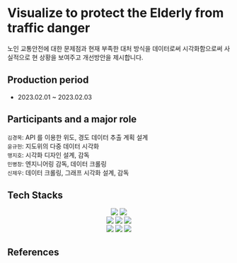 # Visualize to protect the Elderly from traffic danger
노인 교통안전에 대한 문제점과 현재 부족한 대처 방식을 데이터로써 시각화함으로써 사실적으로 현 상황을 보여주고 개선방안을 제시합니다.  
## Production period
- 2023.02.01 ~ 2023.02.03
## Participants and a major role
`김경목`: API 를 이용한 위도, 경도 데이터 추출 계획 설계   
`윤규헌`: 지도위의 다중 데이터 시각화   
`맹지호`: 시각화 디자인 설계, 감독  
`민병창`: 엔지니어링 감독, 데이터 크롤링  
`신제우`: 데이터 크롤링, 그래프 시각화 설계, 감독
## Tech Stacks
<div align=center>
    <img src="https://img.shields.io/badge/Pandas-150458?style=for-the-badge&logo=Pandas&logoColor=white">  
    <img src="https://img.shields.io/badge/Matplotlib-006c66?style=for-the-badge&logo=Matplotlib&logoColor=white">
    <br>
    <img src="https://img.shields.io/badge/Folium-77B829?style=for-the-badge&logo=folium&logoColor=white">
    <img src="https://img.shields.io/badge/BeautifulSoup-4A154B?style=for-the-badge&logo=BeautifulSoup&logoColor=white">
    <img src="https://img.shields.io/badge/Selenium-43B02A?style=for-the-badge&logo=Selenium&logoColor=white">
    <br>
    <img src="https://img.shields.io/badge/KaKao API-FFCD00?style=for-the-badge&logo=API&logoColor=white">
    <img src="https://img.shields.io/badge/Git-F05032?style=for-the-badge&logo=Git&logoColor=white">
    <img src="https://img.shields.io/badge/Github-181717?style=for-the-badge&logo=GitHub&logoColor=white">
</div>

## References

